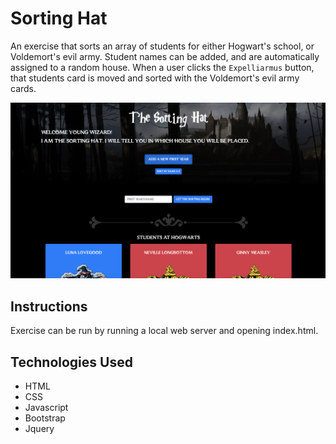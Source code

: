 # Sorting Hat

An exercise that sorts an array of students for either Hogwart's school, or Voldemort's evil army. Student names can be added, and are automatically assigned to a random house. When a user clicks the `Expelliarmus` button, that students card is moved and sorted with the Voldemort's evil army cards. 

![Screenshot](sorting-hat-ss.png)

## Instructions

Exercise can be run by running a local web server and opening index.html. 

## Technologies Used

* HTML
* CSS
* Javascript
* Bootstrap
* Jquery
